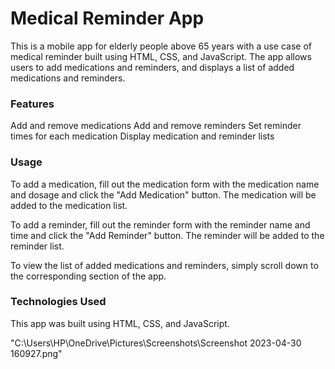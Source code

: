 # Medical Reminder App

This is a mobile app for elderly people above 65 years with a use case of medical reminder built using HTML, CSS, and JavaScript. The app allows users to add medications and reminders, and displays a list of added medications and reminders.

### Features

Add and remove medications
Add and remove reminders
Set reminder times for each medication
Display medication and reminder lists

### Usage

To add a medication, fill out the medication form with the medication name and dosage and click the "Add Medication" button. The medication will be added to the medication list.

To add a reminder, fill out the reminder form with the reminder name and time and click the "Add Reminder" button. The reminder will be added to the reminder list.

To view the list of added medications and reminders, simply scroll down to the corresponding section of the app.

### Technologies Used

This app was built using HTML, CSS, and JavaScript.

"C:\Users\HP\OneDrive\Pictures\Screenshots\Screenshot 2023-04-30 160927.png"
